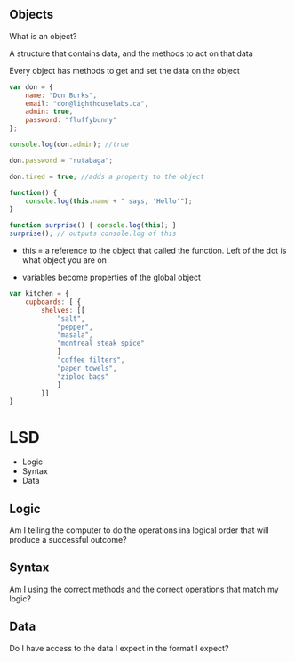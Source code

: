 ## Objects

What is an object?

A structure that contains data, and the methods to act on that data

Every object has methods to get and set the data on the object

```js
var don = {
    name: "Don Burks",
    email: "don@lighthouselabs.ca",
    admin: true,
    password: "fluffybunny"
};

console.log(don.admin); //true

don.password = "rutabaga";

don.tired = true; //adds a property to the object

function() {
    console.log(this.name + " says, 'Hello'");
}

function surprise() { console.log(this); }
surprise(); // outputs console.log of this

```

* this = a reference to the object that called the function. Left of the dot is what object you are on

* variables become properties of the global object

```js
var kitchen = {
    cupboards: [ {
        shelves: [[
            "salt",
            "pepper",
            "masala",
            "montreal steak spice"
            ]
            "coffee filters",
            "paper towels",
            "ziploc bags"
            ]
        }]
}
```

# LSD

* Logic
* Syntax
* Data

## Logic

Am I telling the computer to do the operations ina logical order that will produce a successful outcome?

## Syntax

Am I using the correct methods and the correct operations that match my logic?

## Data

Do I have access to the data I expect in the format I expect?